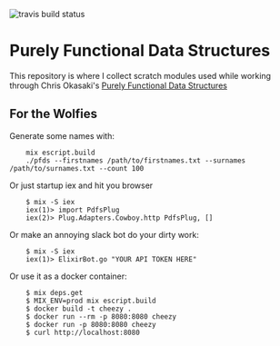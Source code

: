 ![travis build status](https://travis-ci.org/influenza/pfds.svg?branch=master)


# Purely Functional Data Structures

This repository is where I collect scratch modules used while working through
Chris Okasaki's [Purely Functional Data Structures](https://www.amazon.com/Purely-Functional-Structures-Chris-Okasaki/dp/0521663504)


## For the Wolfies

Generate some names with:

        mix escript.build
        ./pfds --firstnames /path/to/firstnames.txt --surnames /path/to/surnames.txt --count 100

Or just startup iex and hit you browser

        $ mix -S iex
        iex(1)> import PdfsPlug
        iex(2)> Plug.Adapters.Cowboy.http PdfsPlug, []

Or make an annoying slack bot do your dirty work:

        $ mix -S iex
        iex(1)> ElixirBot.go "YOUR API TOKEN HERE"

Or use it as a docker container:

        $ mix deps.get
        $ MIX_ENV=prod mix escript.build
        $ docker build -t cheezy .
        $ docker run --rm -p 8080:8080 cheezy
        $ docker run -p 8080:8080 cheezy
        $ curl http://localhost:8080

